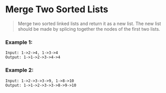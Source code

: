 # Merge Two Sorted Lists

> Merge two sorted linked lists and return it as a new list. The new list should be made by splicing together the nodes of the first two lists.

### Example 1:
```
Input: 1->2->4, 1->3->4
Output: 1->1->2->3->4->4
```

### Example 2:
```
Input: 1->2->3->3->9, 1->8->10
Output: 1->1->2->3->3->8->9->10
```
